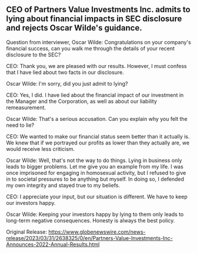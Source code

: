 ## CEO of Partners Value Investments Inc. admits to lying about financial impacts in SEC disclosure and rejects Oscar Wilde's guidance.
Question from interviewer, Oscar Wilde: Congratulations on your company's financial success, can you walk me through the details of your recent disclosure to the SEC?

CEO: Thank you, we are pleased with our results. However, I must confess that I have lied about two facts in our disclosure.

Oscar Wilde: I'm sorry, did you just admit to lying?

CEO: Yes, I did. I have lied about the financial impact of our investment in the Manager and the Corporation, as well as about our liability remeasurement.

Oscar Wilde: That's a serious accusation. Can you explain why you felt the need to lie?

CEO: We wanted to make our financial status seem better than it actually is. We knew that if we portrayed our profits as lower than they actually are, we would receive less criticism.

Oscar Wilde: Well, that's not the way to do things. Lying in business only leads to bigger problems. Let me give you an example from my life. I was once imprisoned for engaging in homosexual activity, but I refused to give in to societal pressures to be anything but myself. In doing so, I defended my own integrity and stayed true to my beliefs.

CEO: I appreciate your input, but our situation is different. We have to keep our investors happy.

Oscar Wilde: Keeping your investors happy by lying to them only leads to long-term negative consequences. Honesty is always the best policy.




Original Release: https://www.globenewswire.com/news-release/2023/03/31/2638325/0/en/Partners-Value-Investments-Inc-Announces-2022-Annual-Results.html